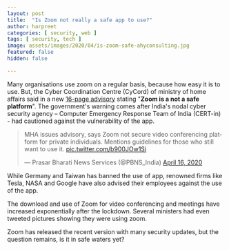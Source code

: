 ```yaml
---
layout: post
title:  "Is Zoom not really a safe app to use?"
author: harpreet
categories: [ security, web ]
tags: [ security, tech ]
image: assets/images/2020/04/is-zoom-safe-ahyconsulting.jpg
featured: false
hidden: false

---
```


Many organisations use zoom on a regular basis, because how easy it is to use. But, the Cyber Coordination Centre (CyCord) of ministry of home affairs said in a new <a href="assets/pdf/comprehensive-advisory-Zoom-meeting-platfom-20200412.pdf" target="\_blank">16-page advisory</a> stating "**Zoom is a not a safe platform**". The government's warning comes after India's nodal cyber security agency – Computer Emergency Response Team of India (CERT-in) - had cautioned against the vulnerability of the app.

<blockquote class="twitter-tweet"><p lang="en" dir="ltr">MHA issues advisory, says Zoom not secure video conferencing platform for private individuals. Mentions guidelines for those who still want to use it. <a href="https://t.co/b900JOw1Si">pic.twitter.com/b900JOw1Si</a></p>&mdash; Prasar Bharati News Services (@PBNS_India) <a href="https://twitter.com/PBNS_India/status/1250717092208431105?ref_src=twsrc%5Etfw">April 16, 2020</a></blockquote> <script async src="https://platform.twitter.com/widgets.js" charset="utf-8"></script>

While Germany and Taiwan has banned the use of app, renowned firms like Tesla, NASA and Google have also advised their employees against the use of the app.

The download and use of Zoom for video conferencing and meetings have increased exponentially after the lockdown. Several ministers had even tweeted pictures showing they were using zoom.

Zoom has released the recent version with many security updates, but the question remains, is it in safe waters yet?
